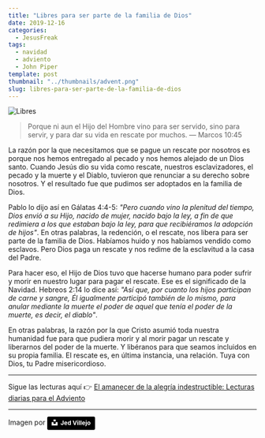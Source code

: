 ```yaml
---
title: "Libres para ser parte de la familia de Dios"
date: 2019-12-16
categories:
  - JesusFreak
tags:
  - navidad
  - adviento
  - John Piper
template: post
thumbnail: "../thumbnails/advent.png"
slug: libres-para-ser-parte-de-la-familia-de-dios
---
```


![Libres](https://i.imgur.com/aBoqsw3.jpg)

> Porque ni aun el Hijo del Hombre vino para ser servido, sino para servir, y para dar su vida en rescate por muchos. — Marcos 10:45

La razón por la que necesitamos que se pague un rescate por nosotros es porque nos hemos entregado al pecado y nos hemos alejado de un Dios santo. Cuando Jesús dio su vida como rescate, nuestros esclavizadores, el pecado y la muerte y el Diablo, tuvieron que renunciar a su derecho sobre nosotros. Y el resultado fue que pudimos ser adoptados en la familia de Dios.

Pablo lo dijo así en Gálatas 4:4-5: _"Pero cuando vino la plenitud del tiempo, Dios envió a su Hijo, nacido de mujer, nacido bajo la ley, a fin de que redimiera a los que estaban bajo la ley, para que recibiéramos la adopción de hijos"_. En otras palabras, la redención, o el rescate, nos libera para ser parte de la familia de Dios. Habíamos huido y nos habíamos vendido como esclavos. Pero Dios paga un rescate y nos redime de la esclavitud a la casa del Padre.

Para hacer eso, el Hijo de Dios tuvo que hacerse humano para poder sufrir y morir en nuestro lugar para pagar el rescate. Ese es el significado de la Navidad. Hebreos 2:14 lo dice así: _"Así que, por cuanto los hijos participan de carne y sangre, Él igualmente participó también de lo mismo, para anular mediante la muerte el poder de aquel que tenía el poder de la muerte, es decir, el diablo"_.

En otras palabras, la razón por la que Cristo asumió toda nuestra humanidad fue para que pudiera morir y al morir pagar un rescate y liberarnos del poder de la muerte. Y libéranos para que seamos incluidos en su propia familia. El rescate es, en última instancia, una relación. Tuya con Dios, tu Padre misericordioso.

---

Sigue las lecturas aquí 👉 [El amanecer de la alegría indestructible: Lecturas diarias para el Adviento](/el-amanecer-de-una-alegria-indestructible)

---

Imagen por <a style="background-color:black;color:white;text-decoration:none;padding:4px 6px;font-family:-apple-system, BlinkMacSystemFont, &quot;San Francisco&quot;, &quot;Helvetica Neue&quot;, Helvetica, Ubuntu, Roboto, Noto, &quot;Segoe UI&quot;, Arial, sans-serif;font-size:12px;font-weight:bold;line-height:1.2;display:inline-block;border-radius:3px" href="https://unsplash.com/@jmvillejo?utm_medium=referral&amp;utm_campaign=photographer-credit&amp;utm_content=creditBadge" target="_blank" rel="noopener noreferrer" title="Download free do whatever you want high-resolution photos from Jed Villejo"><span style="display:inline-block;padding:2px 3px"><svg xmlns="http://www.w3.org/2000/svg" style="height:12px;width:auto;position:relative;vertical-align:middle;top:-2px;fill:white" viewBox="0 0 32 32"><title>unsplash-logo</title><path d="M10 9V0h12v9H10zm12 5h10v18H0V14h10v9h12v-9z"></path></svg></span><span style="display:inline-block;padding:2px 3px">Jed Villejo</span></a>
